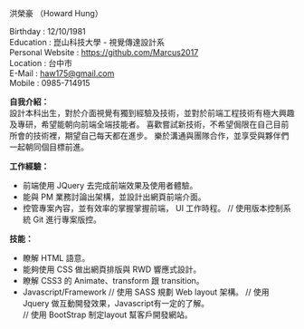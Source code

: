 洪榮豪 （Howard Hung）

Birthday : 12/10/1981<br>
Education : 崑山科技大學 - 視覺傳達設計系<br>
Personal Website : https://github.com/Marcus2017<br>
Location : 台中市<br>
E-Mail : haw175@gmail.com<br>
Mobile : 0985-714915<br>


<b>自我介紹：</b><br>
設計本科出生，對於介面視覺有獨到經驗及技術，並對於前端工程技術有極大興趣及專研，希望能朝向前端全端技能者。
喜歡嘗試新技術，不希望侷限在自己目前所會的技術裡，期望自己每天都在進步。
樂於溝通與團隊合作，並享受與夥伴們一起朝同個目標前進。

<b>工作經驗：</b><br>
* 前端使用 JQuery 去完成前端效果及使用者體驗。
* 能與 PM 業務討論出架構，並設計出網頁前端介面。
* 控管專案內容，並有效率的掌握掌握前端， UI 工作時程。
// 使用版本控制系統 Git 進行專案版控。

<b>技能：</b><br>
* 瞭解 HTML 語意。
* 能夠使用 CSS 做出網頁排版與 RWD 響應式設計。
* 瞭解 CSS3 的 Animate、transform 跟 transition。
* Javascript/Framework
// 使用 SASS 規劃 Web layout 架構。
// 使用 Jquery 做互動開發效果，Javascript有一定的了解。<br>
// 使用 BootStrap 制定layout 幫客戶開發網站。</p>
